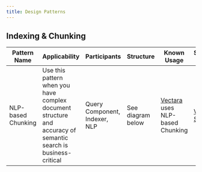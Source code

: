```yaml
---
title: Design Patterns
---
```



## Indexing & Chunking

| Pattern Name | Applicability | Participants | Structure | Known Usage | Sample Code |
| -------------| --------------|--------------| ----------| ------------|------------|
| NLP-based Chunking | Use this pattern when you have complex document structure and accuracy of semantic search is business-critical | Query Component, Indexer, NLP | See diagram below | [Vectara](https://vectara.com/blog/grounded-generation-done-right-chunking/) uses NLP-based Chunking | [Vectara Sample](https://github.com/vectara/example-notebooks/blob/main/notebooks/chunking-demo.ipynb) |